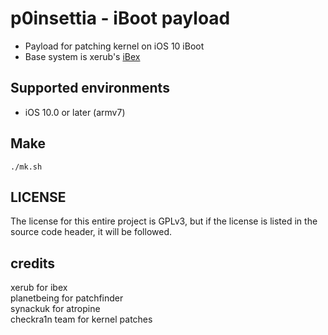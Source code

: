 # p0insettia - iBoot payload
- Payload for patching kernel on iOS 10 iBoot  
- Base system is xerub's [iBex](https://github.com/xerub/ibex)

## Supported environments  
- iOS 10.0 or later (armv7)  

## Make 
```
./mk.sh
```

## LICENSE
The license for this entire project is GPLv3, but if the license is listed in the source code header, it will be followed.  

## credits  
xerub for ibex  
planetbeing for patchfinder  
synackuk for atropine  
checkra1n team for kernel patches  
